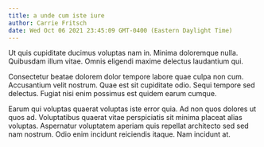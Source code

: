 ```yaml
---
title: a unde cum iste iure
author: Carrie Fritsch
date: Wed Oct 06 2021 23:45:09 GMT-0400 (Eastern Daylight Time)
---
```

Ut quis cupiditate ducimus voluptas nam in. Minima doloremque nulla. Quibusdam illum vitae. Omnis eligendi maxime delectus laudantium qui.

 Consectetur beatae dolorem dolor tempore labore quae culpa non cum. Accusantium velit nostrum. Quae est sit cupiditate odio. Sequi tempore sed delectus. Fugiat nisi enim possimus est quidem earum cumque.

 Earum qui voluptas quaerat voluptas iste error quia. Ad non quos dolores ut quos ad. Voluptatibus quaerat vitae perspiciatis sit minima placeat alias voluptas. Aspernatur voluptatem aperiam quis repellat architecto sed sed nam nostrum. Odio enim incidunt reiciendis itaque. Nam incidunt at.